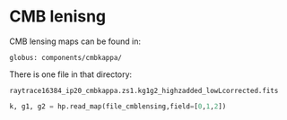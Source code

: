# CMB lenisng 

CMB lensing maps can be found in:

```globus: components/cmbkappa/```


There is one file in that directory:

```raytrace16384_ip20_cmbkappa.zs1.kg1g2_highzadded_lowLcorrected.fits```

```python
k, g1, g2 = hp.read_map(file_cmblensing,field=[0,1,2])
```
